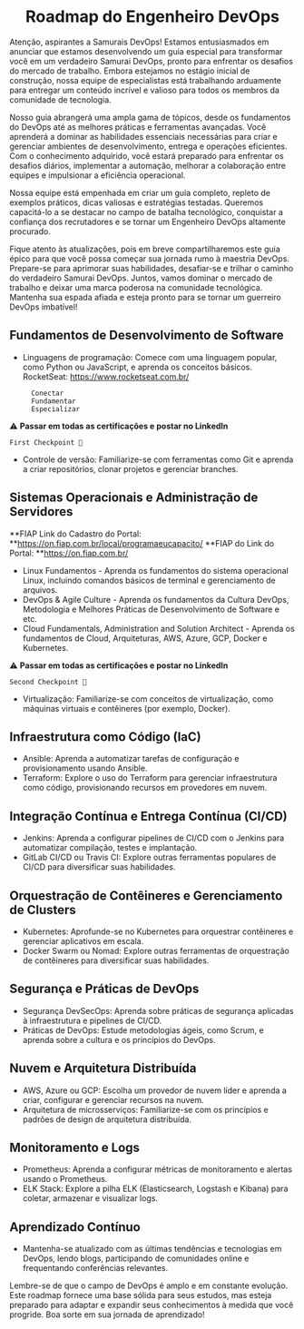 <p align="center">
  <h1 align="center">Roadmap do Engenheiro DevOps</h1>
</p>

Atenção, aspirantes a Samurais DevOps! Estamos entusiasmados em anunciar que estamos desenvolvendo um guia especial para transformar você em um verdadeiro Samurai DevOps, pronto para enfrentar os desafios do mercado de trabalho. Embora estejamos no estágio inicial de construção, nossa equipe de especialistas está trabalhando arduamente para entregar um conteúdo incrível e valioso para todos os membros da comunidade de tecnologia.

Nosso guia abrangerá uma ampla gama de tópicos, desde os fundamentos do DevOps até as melhores práticas e ferramentas avançadas. Você aprenderá a dominar as habilidades essenciais necessárias para criar e gerenciar ambientes de desenvolvimento, entrega e operações eficientes. Com o conhecimento adquirido, você estará preparado para enfrentar os desafios diários, implementar a automação, melhorar a colaboração entre equipes e impulsionar a eficiência operacional.

Nossa equipe está empenhada em criar um guia completo, repleto de exemplos práticos, dicas valiosas e estratégias testadas. Queremos capacitá-lo a se destacar no campo de batalha tecnológico, conquistar a confiança dos recrutadores e se tornar um Engenheiro DevOps altamente procurado.

Fique atento às atualizações, pois em breve compartilharemos este guia épico para que você possa começar sua jornada rumo à maestria DevOps. Prepare-se para aprimorar suas habilidades, desafiar-se e trilhar o caminho do verdadeiro Samurai DevOps. Juntos, vamos dominar o mercado de trabalho e deixar uma marca poderosa na comunidade tecnológica. Mantenha sua espada afiada e esteja pronto para se tornar um guerreiro DevOps imbatível!


## Fundamentos de Desenvolvimento de Software

- Linguagens de programação: Comece com uma linguagem popular, como Python ou JavaScript, e aprenda os conceitos básicos.
    RocketSeat: https://www.rocketseat.com.br/

        Conectar
        Fundamentar
        Especializar

⚠️ **Passar em todas as certificações e postar no LinkedIn**

    First Checkpoint 🏁

- Controle de versão: Familiarize-se com ferramentas como Git e aprenda a criar repositórios, clonar projetos e gerenciar branches.

## Sistemas Operacionais e Administração de Servidores

  **FIAP Link do Cadastro do Portal: **https://on.fiap.com.br/local/programaeucapacito/
  **FIAP do Link do Portal: **https://on.fiap.com.br/ 

  - Linux Fundamentos - Aprenda os fundamentos do sistema operacional Linux, incluindo comandos básicos de terminal e gerenciamento de arquivos.
  - DevOps & Agile Culture - Aprenda os fundamentos da Cultura DevOps, Metodologia e Melhores Práticas de Desenvolvimento de Software e etc.
  - Cloud Fundamentals, Administration and Solution Architect - Aprenda os fundamentos de Cloud, Arquiteturas, AWS, Azure, GCP, Docker e Kubernetes. 
  
⚠️ **Passar em todas as certificações e postar no LinkedIn**

    Second Checkpoint 🏁

- Virtualização: Familiarize-se com conceitos de virtualização, como máquinas virtuais e contêineres (por exemplo, Docker).

## Infraestrutura como Código (IaC)

- Ansible: Aprenda a automatizar tarefas de configuração e provisionamento usando Ansible.
- Terraform: Explore o uso do Terraform para gerenciar infraestrutura como código, provisionando recursos em provedores em nuvem.

## Integração Contínua e Entrega Contínua (CI/CD)

- Jenkins: Aprenda a configurar pipelines de CI/CD com o Jenkins para automatizar compilação, testes e implantação.
- GitLab CI/CD ou Travis CI: Explore outras ferramentas populares de CI/CD para diversificar suas habilidades.

## Orquestração de Contêineres e Gerenciamento de Clusters

- Kubernetes: Aprofunde-se no Kubernetes para orquestrar contêineres e gerenciar aplicativos em escala.
- Docker Swarm ou Nomad: Explore outras ferramentas de orquestração de contêineres para diversificar suas habilidades.

## Segurança e Práticas de DevOps

- Segurança DevSecOps: Aprenda sobre práticas de segurança aplicadas à infraestrutura e pipelines de CI/CD.
- Práticas de DevOps: Estude metodologias ágeis, como Scrum, e aprenda sobre a cultura e os princípios do DevOps.

## Nuvem e Arquitetura Distribuída

- AWS, Azure ou GCP: Escolha um provedor de nuvem líder e aprenda a criar, configurar e gerenciar recursos na nuvem.
- Arquitetura de microsserviços: Familiarize-se com os princípios e padrões de design de arquitetura distribuída.

## Monitoramento e Logs

- Prometheus: Aprenda a configurar métricas de monitoramento e alertas usando o Prometheus.
- ELK Stack: Explore a pilha ELK (Elasticsearch, Logstash e Kibana) para coletar, armazenar e visualizar logs.

## Aprendizado Contínuo

- Mantenha-se atualizado com as últimas tendências e tecnologias em DevOps, lendo blogs, participando de comunidades online e frequentando conferências relevantes.

Lembre-se de que o campo de DevOps é amplo e em constante evolução. Este roadmap fornece uma base sólida para seus estudos, mas esteja preparado para adaptar e expandir seus conhecimentos à medida que você progride. Boa sorte em sua jornada de aprendizado!
